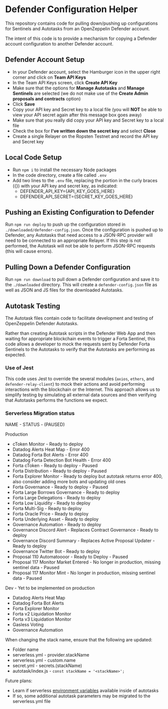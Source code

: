 # Defender Configuration Helper

This repository contains code for pulling down/pushing up configurations for Sentinels and Autotasks from an OpenZeppelin Defender account.

The intent of this code is to provide a mechanism for copying a Defender account configuration to another Defender account.

## Defender Account Setup

- In your Defender account, select the Hamburger icon in the upper right corner and click on **Team API Keys**
- In the Team API Keys screen, click **Create API Key**
- Make sure that the options for **Manage Autotasks** and **Manage Sentinels** are selected (we do not make use of the **Create Admin proposals and contracts** option)
- Click **Save**
- Copy your API key and Secret key to a local file (you will **NOT** be able to view your API secret again after this message box goes away)
- Make sure that you really did copy your API key and Secret key to a local file
- Check the box for **I’ve written down the secret key** and select **Close**
- Create a single Relayer on the Ropsten Testnet and record the API key and Secret key


## Local Code Setup

- Run `npm i` to install the necessary Node packages
- In the code directory, create a file called `.env`
- Add two lines to the `.env` file, replacing the portion in the curly braces ({}) with your API key and secret key, as indicated:
  - DEFENDER_API_KEY={API_KEY_GOES_HERE}
  - DEFENDER_API_SECRET={SECRET_KEY_GOES_HERE}


## Pushing an Existing Configuration to Defender

Run `npm run deploy` to push up the configuration stored in `./downloaded/defender-config.json`.  Once the configuration is pushed up to Defender, any
Autotasks that need access to a JSON-RPC provider will need to be connected to an appropriate Relayer.  If this step is not performed, the Autotask will
not be able to perform JSON-RPC requests (this will cause errors).


## Pulling Down a Defender Configuration

Run `npm run download` to pull down a Defender configuration and save it to the `./downloaded` directory.  This will create a `defender-config.json` file
as well as JSON and JS files for the downloaded Autotasks.

## Autotask Testing

The Autotask files contain code to facilitate development and testing of OpenZeppelin Defender Autotasks.

Rather than creating Autotask scripts in the Defender Web App and then waiting for appropriate blockchain events
to trigger a Forta Sentinel, this code allows a developer to mock the requests sent by Defender Forta Sentinels to
the Autotasks to verify that the Autotasks are performing as expected.

### Use of Jest

This code uses Jest to override the several modules (`axios`, `ethers`, and `defender-relay-client`) to mock their actions and avoid performing interactions
with the blockchain or the Internet. This approach allows us to simplify testing by simulating all external data sources and then verifying that Autotasks
performs the functions we expect.

### Serverless Migration status

NAME - STATUS - (PAUSED)

Production
- cToken Monitor - Ready to deploy
- Datadog Alerts Heat Map - Error 400
- Datadog Forta Bot Alerts - Error 400
- Datadog Forta Detection Bot Health - Error 400
- Forta cToken - Ready to deploy - Paused
- Forta Distribution - Ready to deploy - Paused
- Forta Explorer Monitor - Ready to deploy but autotask returns error 400, also consider adding more bots and updating old ones
- Forta Governance - Ready to deploy - Paused
- Forta Large Borrows Governance - Ready to deploy
- Forta Large Delegations - Ready to deploy
- Forta Low Liquidity - Ready to deploy
- Forta Multi-Sig - Ready to deploy
- Forta Oracle Price - Ready to deploy
- Forta Underlying Asset - Ready to deploy
- Governance Automation - Ready to deploy
- Governance Discord Alert - Replaces Contract Governance - Ready to deploy
- Governance Discord Summary - Replaces Active Proposal Updater - Ready to deploy
- Governance Twitter Bot - Ready to deploy
- Proposal 110 Automatoooor - Ready to Deploy - Paused
- Proposal 117 Monitor Market Entered - No longer in production, missing sentinel data - Paused
- Proposal 117 Monitor Mint - No longer in production, missing sentinel data - Paused

Dev - Yet to be implemented on production
- Datadog Alerts Heat Map
- Datadog Forta Bot Alerts
- Forta Explorer Monitor
- Forta v2 Liquidation Monitor
- Forta v3 Liquidation Monitor
- Gasless Voting
- Governance Automation

When changing the stack name, ensure that the following are updated:
- Folder name
- serverless.yml - provider.stackName
- serverless.yml - custom.name
- secret.yml - secrets.(stackName)
- autotask/index.js - `const stackName = '<stackName>';`

Future plans:
- Learn if serverless [environment variables](https://adamdelong.com/serverless-environment-variables/) available inside of autotasks
- If so, some additional autotask parameters may be migrated to the serverless.yml file
